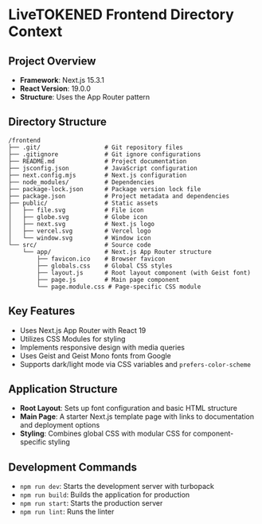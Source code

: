 # LiveTOKENED Frontend Directory Context

## Project Overview
- **Framework**: Next.js 15.3.1
- **React Version**: 19.0.0
- **Structure**: Uses the App Router pattern

## Directory Structure

```
/frontend
├── .git/                  # Git repository files
├── .gitignore             # Git ignore configurations
├── README.md              # Project documentation
├── jsconfig.json          # JavaScript configuration
├── next.config.mjs        # Next.js configuration
├── node_modules/          # Dependencies
├── package-lock.json      # Package version lock file
├── package.json           # Project metadata and dependencies
├── public/                # Static assets
│   ├── file.svg           # File icon
│   ├── globe.svg          # Globe icon
│   ├── next.svg           # Next.js logo
│   ├── vercel.svg         # Vercel logo
│   └── window.svg         # Window icon
└── src/                   # Source code
    └── app/               # Next.js App Router structure
        ├── favicon.ico    # Browser favicon
        ├── globals.css    # Global CSS styles
        ├── layout.js      # Root layout component (with Geist font)
        ├── page.js        # Main page component
        └── page.module.css # Page-specific CSS module
```

## Key Features
- Uses Next.js App Router with React 19
- Utilizes CSS Modules for styling
- Implements responsive design with media queries
- Uses Geist and Geist Mono fonts from Google
- Supports dark/light mode via CSS variables and `prefers-color-scheme`

## Application Structure
- **Root Layout**: Sets up font configuration and basic HTML structure
- **Main Page**: A starter Next.js template page with links to documentation and deployment options
- **Styling**: Combines global CSS with modular CSS for component-specific styling

## Development Commands
- `npm run dev`: Starts the development server with turbopack
- `npm run build`: Builds the application for production
- `npm run start`: Starts the production server
- `npm run lint`: Runs the linter
